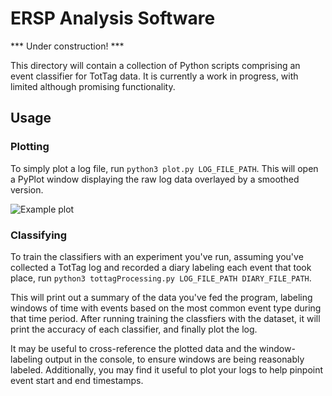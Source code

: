 ERSP Analysis Software
======================

*** Under construction! ***

This directory will contain a collection of Python scripts comprising an event classifier for TotTag data. It is currently a work in progress, with limited although promising functionality.

Usage
-----

### Plotting

To simply plot a log file, run `python3 plot.py LOG_FILE_PATH`. This will open a PyPlot window displaying the raw log data overlayed by a smoothed version. 

![Example plot](https://www.dropbox.com/s/8m98i1jxuozu928/Figure_1.png?raw=1)

### Classifying

To train the classifiers with an experiment you've run, assuming you've collected a TotTag log and recorded a diary labeling each event that took place, run `python3 tottagProcessing.py LOG_FILE_PATH DIARY_FILE_PATH`. 

This will print out a summary of the data you've fed the program, labeling windows of time with events based on the most common event type during that time period. After running training the classfiers with the dataset, it will print the accuracy of each classifier, and finally plot the log. 

It may be useful to cross-reference the plotted data and the window-labeling output in the console, to ensure windows are being reasonably labeled. Additionally, you may find it useful to plot your logs to help pinpoint event start and end timestamps.